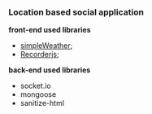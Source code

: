 ### Location based social application

<strong> front-end used libraries </strong>
- [simpleWeather](http://simpleweatherjs.com/);  
- [Recorderjs](https://github.com/mattdiamond/Recorderjs);  


<strong> back-end used libraries </strong>
- socket.io
- mongoose
- sanitize-html
